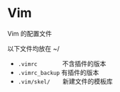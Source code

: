 # Vim
Vim 的配置文件

以下文件均放在 ~/  
* `.vimrc`　　　　不含插件的版本  
* `.vimrc_backup` 有插件的版本  
* `.vim/skel/`　　新建文件的模板库  
